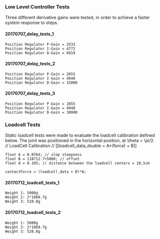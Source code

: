 ### Low Level Controller Tests
Three different derivative gains were tested, in order to achieve a faster system response to steps.

#### 20170707_delay_tests_1
	Position Regulator P-Gain = 2533
	Position Regulator I-Gain = 4772
	Position Regulator D-Gain = 6919

#### 20170707_delay_tests_2
	Position Regulator P-Gain = 2655
	Position Regulator I-Gain = 4948
	Position Regulator D-Gain = 15000

#### 20170707_delay_tests_3
	Position Regulator P-Gain = 2655
	Position Regulator I-Gain = 4948
	Position Regulator D-Gain = 30000

### Loadcell Tests
Static loadcell tests were made to evaluate the loadcell calibration defined below. The joint was positioned in the horizontal position, at \theta = \pi/2.  
	// LoadCell Calibration 
	// [[loadcell_data_double = A*(force) + B]]

	float A = 0.0764; // slop steepness
	float B = 118712.7+5000; // offset
	float d = 0.105; // distance between the loadcell centers = 10,5cm  

	contactForce = (loadcell_data + B)*A;

#### 20170712_loadcell_tests_1
	Weight 1: 5000g
	Weight 2: 2*1068.7g
	Weight 3: 528.8g

#### 20170712_loadcell_tests_2
	Weight 1: 5000g
	Weight 2: 2*1068.7g
	Weight 3: 528.8g